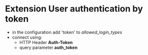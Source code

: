# Extension User authentication by token

 * in the configuration add 'token' to _allowed_login_types_
 * connect using:
   * HTTP Header **Auth-Token**
   * query parameter **auth_token**